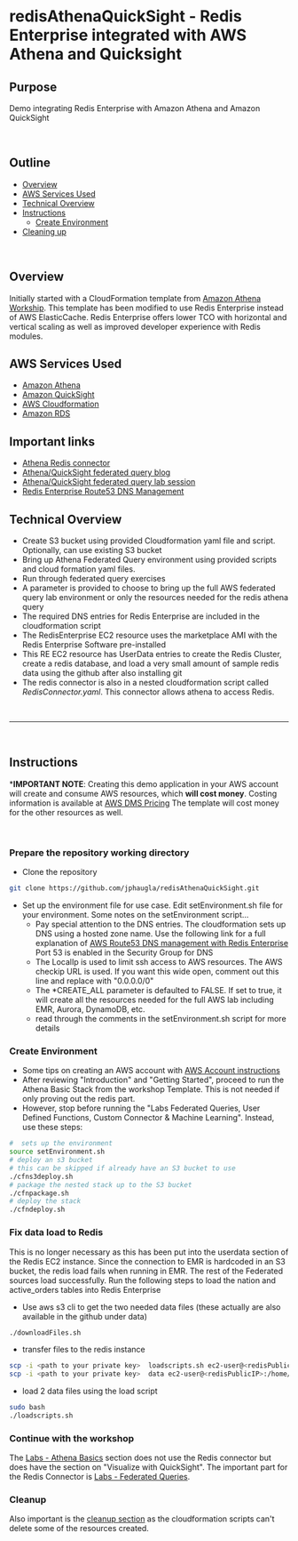 # redisAthenaQuickSight - Redis Enterprise integrated with AWS Athena and Quicksight

## Purpose

Demo integrating Redis Enterprise with Amazon Athena and Amazon QuickSight


&nbsp;

## Outline

- [Overview](#overview)
- [AWS Services Used](#aws-services-used)
- [Technical Overview](#technical-overview)
- [Instructions](#instructions)
  - [Create Environment](#create-environment)
- [Cleaning up](#cleaning-up)


&nbsp;

## Overview

Initially started with a CloudFormation template from [Amazon Athena Workship](https://athena-in-action.workshop.aws/40-federatedquery.html).  This template has been modified to use Redis Enterprise instead of AWS ElasticCache.  Redis Enterprise offers lower TCO with horizontal and vertical scaling as well as improved developer experience with Redis modules.  

## AWS Services Used

* [Amazon Athena ](https://aws.amazon.com/athena/)
* [Amazon QuickSight ](https://aws.amazon.com/quicksight/)
* [AWS Cloudformation](https://aws.amazon.com/cloudformation/)
* [Amazon RDS](https://aws.amazon.com/rds/)

## Important links
* [Athena Redis connector](https://github.com/awslabs/aws-athena-query-federation/tree/master/athena-redis)
* [Athena/QuickSight federated query blog](https://awsfeed.com/whats-new/big-data/accessing-and-visualizing-data-from-multiple-data-sources-with-amazon-athena-and-amazon-quicksight)
* [Athena/QuickSight federated query lab session](https://awsfeed.com/whats-new/big-data/accessing-and-visualizing-data-from-multiple-data-sources-with-amazon-athena-and-amazon-quicksight)
* [Redis Enterprise Route53 DNS Management](https://docs.redis.com/latest/rs/installing-upgrading/configuring/configuring-aws-route53-dns-redis-enterprise/)

## Technical Overview

* Create S3 bucket using provided Cloudformation yaml file and script.   Optionally, can use existing S3 bucket
* Bring up Athena Federated Query environment using provided scripts and cloud formation yaml files.
* Run through federated query exercises
* A parameter is provided to choose to bring up the full AWS federated query lab environment or only the resources needed for the redis athena query
* The required DNS entries for Redis Enterprise are included in the cloudformation script
* The RedisEnterprise EC2 resource uses the marketplace AMI with the Redis Enterprise Software pre-installed
* This RE EC2 resource has UserData entries to create the Redis Cluster, create a redis database, and load a very small amount of sample redis data using the github after also installing git
* The redis connector is also in a nested cloudformation script called *RedisConnector.yaml*.  This connector allows athena to access Redis.

&nbsp;

---

&nbsp;

## Instructions

***IMPORTANT NOTE**: Creating this demo application in your AWS account will create and consume AWS resources, which **will cost money**.  Costing information is available at [AWS DMS Pricing](https://aws.amazon.com/dms/pricing/)   The template will cost money for the other resources as well.

&nbsp;

### Prepare the repository working directory
* Clone the repository
```bash
git clone https://github.com/jphaugla/redisAthenaQuickSight.git
```
* Set up the environment file for use case.  Edit setEnvironment.sh file for your environment.  Some notes on the setEnvironment script...
    * Pay special attention to the DNS entries. The cloudformation sets up DNS using a hosted zone name.   Use the following link for a full explanation of [AWS Route53 DNS management with Redis Enterprise](https://docs.redis.com/latest/rs/installing-upgrading/configuring/configuring-aws-route53-dns-redis-enterprise/)  Port 53 is enabled in the Security Group for DNS
    * The LocalIp is used to limit ssh access to AWS resources.  The AWS checkip URL is used.  If you want this wide open, comment out this line and replace with "0.0.0.0/0"
    * The *CREATE_ALL parameter is defaulted to FALSE.  If set to true, it will create all the resources needed for the full AWS lab including EMR, Aurora, DynamoDB, etc.
    * read through the comments in the setEnvironment.sh script for more details
### Create Environment
* Some tips on creating an AWS account with [AWS Account instructions](https://athena-in-action.workshop.aws/20-howtostart/201-self-paced.html)
* After reviewing  "Introduction" and "Getting Started", proceed to run the Athena Basic Stack from the workshop Template.  This is not needed if only proving out the redis part.
* However, stop before running the "Labs Federated Queries, User Defined Functions, Custom Connector & Machine Learning".  Instead, use these steps:
```bash
#  sets up the environment
source setEnvironment.sh
# deploy an s3 bucket
# this can be skipped if already have an S3 bucket to use
./cfns3deploy.sh
# package the nested stack up to the S3 bucket 
./cfnpackage.sh
# deploy the stack
./cfndeploy.sh
```

### Fix data load to Redis
This is no longer necessary as this has been put into the userdata section of the Redis EC2 instance.  Since the connection to EMR is hardcoded in an S3 bucket, the redis load fails when running in EMR.  The rest of the Federated sources load successfully.  Run the following steps to load the nation and active_orders tables into Redis Enterprise
* Use aws s3 cli to get the two needed data files  (these actually are also available in the github under data)
```bash
./downloadFiles.sh
```
* transfer files to the redis instance
```bash
scp -i <path to your private key>  loadscripts.sh ec2-user@<redisPublicIP>:/home/ec2-user
scp -i <path to your private key>  data ec2-user@<redisPublicIP>:/home/ec2-user
```
*  load 2 data files using the load script
```bash
sudo bash
./loadscripts.sh
```

### Continue with the workshop
The [Labs - Athena Basics](https://athena-in-action.workshop.aws/30-basics.html) section does not use the Redis connector but does have the section on "Visualize with QuickSight".  The important part for the Redis Connector is [Labs - Federated Queries](https://athena-in-action.workshop.aws/40-federatedquery.html).  

### Cleanup
Also important is the [cleanup section](https://athena-in-action.workshop.aws/100-cleanups.html) as the cloudformation scripts can't delete some of the resources created.
